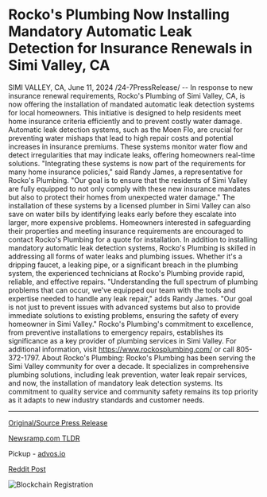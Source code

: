 # Rocko's Plumbing Now Installing Mandatory Automatic Leak Detection for Insurance Renewals in Simi Valley, CA

SIMI VALLEY, CA, June 11, 2024 /24-7PressRelease/ -- In response to new insurance renewal requirements, Rocko's Plumbing of Simi Valley, CA, is now offering the installation of mandated automatic leak detection systems for local homeowners. This initiative is designed to help residents meet home insurance criteria efficiently and to prevent costly water damage.  Automatic leak detection systems, such as the Moen Flo, are crucial for preventing water mishaps that lead to high repair costs and potential increases in insurance premiums. These systems monitor water flow and detect irregularities that may indicate leaks, offering homeowners real-time solutions.  "Integrating these systems is now part of the requirements for many home insurance policies," said Randy James, a representative for Rocko's Plumbing. "Our goal is to ensure that the residents of Simi Valley are fully equipped to not only comply with these new insurance mandates but also to protect their homes from unexpected water damage."  The installation of these systems by a licensed plumber in Simi Valley can also save on water bills by identifying leaks early before they escalate into larger, more expensive problems. Homeowners interested in safeguarding their properties and meeting insurance requirements are encouraged to contact Rocko's Plumbing for a quote for installation.  In addition to installing mandatory automatic leak detection systems, Rocko's Plumbing is skilled in addressing all forms of water leaks and plumbing issues. Whether it's a dripping faucet, a leaking pipe, or a significant breach in the plumbing system, the experienced technicians at Rocko's Plumbing provide rapid, reliable, and effective repairs.  "Understanding the full spectrum of plumbing problems that can occur, we've equipped our team with the tools and expertise needed to handle any leak repair," adds Randy James. "Our goal is not just to prevent issues with advanced systems but also to provide immediate solutions to existing problems, ensuring the safety of every homeowner in Simi Valley."  Rocko's Plumbing's commitment to excellence, from preventive installations to emergency repairs, establishes its significance as a key provider of plumbing services in Simi Valley.  For additional information, visit https://www.rockosplumbing.com/ or call 805-372-1797.  About Rocko's Plumbing:   Rocko's Plumbing has been serving the Simi Valley community for over a decade. It specializes in comprehensive plumbing solutions, including leak prevention, water leak repair services, and now, the installation of mandatory leak detection systems. Its commitment to quality service and community safety remains its top priority as it adapts to new industry standards and customer needs. 

---

[Original/Source Press Release](https://www.24-7pressrelease.com/press-release/511587/rockos-plumbing-now-installing-mandatory-automatic-leak-detection-for-insurance-renewals-in-simi-valley-ca)
                    

[Newsramp.com TLDR](https://newsramp.com/curated-news/rocko-s-plumbing-offers-installation-of-automatic-leak-detection-systems-for-simi-valley-homeowners/ec7f92f8921986d1ad4de9b4cfaaa3ae) 


Pickup - [advos.io](https://advos.io/en/rocko-s-plumbing-implements-mandatory-leak-detection-for-home-insurance-in-simi-valley/20244015)
 



[Reddit Post](https://www.reddit.com/r/newsramp/comments/1dd84uh/rockos_plumbing_offers_installation_of_automatic/) 



![Blockchain Registration](https://cdn.newsramp.app/24-7PressRelease/qrcode/246/11/epici8PR.webp)